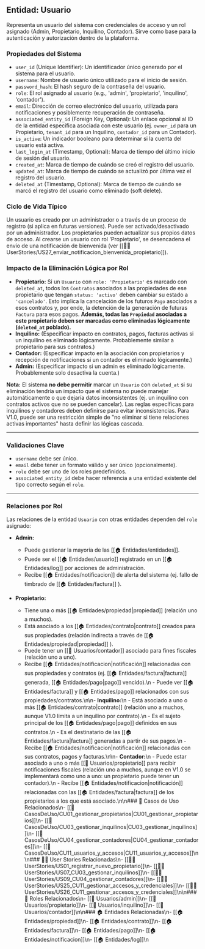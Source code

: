 ## Entidad: Usuario

Representa un usuario del sistema con credenciales de acceso y un rol asignado (Admin, Propietario, Inquilino, Contador). Sirve como base para la autenticación y autorización dentro de la plataforma.

### Propiedades del Sistema

- `user_id` (Unique Identifier): Un identificador único generado por el sistema para el usuario.
- `username`: Nombre de usuario único utilizado para el inicio de sesión.
- `password_hash`: El hash seguro de la contraseña del usuario.
- `role`: El rol asignado al usuario (e.g., 'admin', 'propietario', 'inquilino', 'contador').
- `email`: Dirección de correo electrónico del usuario, utilizada para notificaciones y posiblemente recuperación de contraseña.
- `associated_entity_id` (Foreign Key, Optional): Un enlace opcional al ID de la entidad específica asociada con este usuario (ej. `owner_id` para un Propietario, `tenant_id` para un Inquilino, `contador_id` para un Contador).
- `is_active`: Un indicador booleano para determinar si la cuenta del usuario está activa.
- `last_login_at` (Timestamp, Optional): Marca de tiempo del último inicio de sesión del usuario.
- `created_at`: Marca de tiempo de cuándo se creó el registro del usuario.
- `updated_at`: Marca de tiempo de cuándo se actualizó por última vez el registro del usuario.
- `deleted_at` (Timestamp, Optional): Marca de tiempo de cuándo se marcó el registro del usuario como eliminado (soft delete).

### Ciclo de Vida Típico

Un usuario es creado por un administrador o a través de un proceso de registro (si aplica en futuras versiones). Puede ser activado/desactivado por un administrador. Los propietarios pueden actualizar sus propios datos de acceso.
Al crearse un usuario con rol 'Propietario', se desencadena el envío de una notificación de bienvenida (ver [[🧑‍💻 UserStories/US27_enviar_notificacion_bienvenida_propietario]]).
### Impacto de la Eliminación Lógica por Rol

- **Propietario:** Si un `Usuario` con `role: 'Propietario'` es marcado con `deleted_at`, todos los `Contratos` asociados a las propiedades de ese propietario que tengan `status: 'activo'` deben cambiar su estado a `'cancelado'`. Esto implica la cancelación de los futuros `Pago` asociados a esos contratos y, por ende, la detención de la generación de futuras `Factura` para esos pagos. **Además, todas las `Propiedad` asociadas a este propietario deben ser marcadas como eliminadas lógicamente (`deleted_at` poblado).**
- **Inquilino:** (Especificar impacto en contratos, pagos, facturas activas si un inquilino es eliminado lógicamente. Probablemente similar a propietario para sus contratos.)
- **Contador:** (Especificar impacto en la asociación con propietarios y recepción de notificaciones si un contador es eliminado lógicamente.)
- **Admin:** (Especificar impacto si un admin es eliminado lógicamente. Probablemente solo desactiva la cuenta.)

**Nota:** El sistema **no debe permitir** marcar un `Usuario` con `deleted_at` si su eliminación tendría un impacto que el sistema no puede manejar automáticamente o que dejaría datos inconsistentes (ej. un inquilino con contratos activos que no se pueden cancelar). Las reglas específicas para inquilinos y contadores deben definirse para evitar inconsistencias. Para V1.0, puede ser una restricción simple de \"no eliminar si tiene relaciones activas importantes\" hasta definir las lógicas cascada.

---

### Validaciones Clave

- `username` debe ser único.
- `email` debe tener un formato válido y ser único (opcionalmente).
- `role` debe ser uno de los roles predefinidos.
- `associated_entity_id` debe hacer referencia a una entidad existente del tipo correcto según el `role`.

---

### Relaciones por Rol

Las relaciones de la entidad `Usuario` con otras entidades dependen del `role` asignado:

- **Admin:**
    - Puede gestionar la mayoría de las [[🏠 Entidades/entidades]].
    - Puede ser el [[🏠 Entidades/usuario]] registrado en un [[🏠 Entidades/log]] por acciones de administración.
    - Recibe [[🏠 Entidades/notificacion]] de alerta del sistema (ej. fallo de timbrado de [[🏠 Entidades/factura]] ).

- **Propietario:**
    - Tiene una o más [[🏠 Entidades/propiedad|propiedad]] (relación uno a muchos).
    - Está asociado a los [[🏠 Entidades/contrato|contrato]] creados para sus propiedades (relación indirecta a través de [[🏠 Entidades/propiedad|propiedad]] ).
    - Puede tener un [[👥 Usuarios/contador]] asociado para fines fiscales (relación uno a uno).
    - Recibe [[🏠 Entidades/notificacion|notificación]] relacionadas con sus propiedades y contratos (ej. [[🏠 Entidades/factura|factura]] generada, [[🏠 Entidades/pago|pago]] vencido).\n    - Puede ver [[🏠 Entidades/factura]] y [[🏠 Entidades/pago]] relacionados con sus propiedades/contratos.\n\n- **Inquilino:**\n    - Está asociado a uno o más [[🏠 Entidades/contrato|contrato]] (relación uno a muchos, aunque V1.0 limita a un inquilino por contrato).\n    - Es el sujeto principal de los [[🏠 Entidades/pago|pago]] definidos en sus contratos.\n    - Es el destinatario de las [[🏠 Entidades/factura|factura]] generadas a partir de sus pagos.\n    - Recibe [[🏠 Entidades/notificacion|notificación]] relacionadas con sus contratos, pagos y facturas.\n\n- **Contador:**\n    - Puede estar asociado a uno o más [[👥 Usuarios/propietario]] para recibir notificaciones fiscales (relación uno a muchos, aunque en V1.0 se implementará como uno a uno: un propietario puede tener un contador).\n    - Recibe [[🏠 Entidades/notificacion|notificación]] relacionadas con las [[🏠 Entidades/factura|factura]] de los propietarios a los que está asociado.\n\n### 🔁 Casos de Uso Relacionados\n- [[📄 CasosDeUso/CU01_gestionar_propietarios|CU01_gestionar_propietarios]]\n- [[📄 CasosDeUso/CU03_gestionar_inquilinos|CU03_gestionar_inquilinos]]\n- [[📄 CasosDeUso/CU04_gestionar_contadores|CU04_gestionar_contadores]]\n- [[📄 CasosDeUso/CU11_usuarios_y_accesos|CU11_usuarios_y_accesos]]\n\n### 🧑‍💻 User Stories Relacionadas\n- [[🧑‍💻 UserStories/US01_registrar_nuevo_propietario]]\n- [[🧑‍💻 UserStories/US07_CU03_gestionar_inquilinos]]\n- [[🧑‍💻 UserStories/US09_CU04_gestionar_contadores]]\n- [[🧑‍💻 UserStories/US25_CU11_gestionar_accesos_y_credenciales]]\n- [[🧑‍💻 UserStories/US26_CU11_gestionar_accesos_y_credenciales]]\n\n### 👥 Roles Relacionados\n- [[👥 Usuarios/admin]]\n- [[👥 Usuarios/propietario]]\n- [[👥 Usuarios/inquilino]]\n- [[👥 Usuarios/contador]]\n\n### 🏠 Entidades Relacionadas\n- [[🏠 Entidades/propiedad]]\n- [[🏠 Entidades/contrato]]\n- [[🏠 Entidades/factura]]\n- [[🏠 Entidades/pago]]\n- [[🏠 Entidades/notificacion]]\n- [[🏠 Entidades/log]]\n
